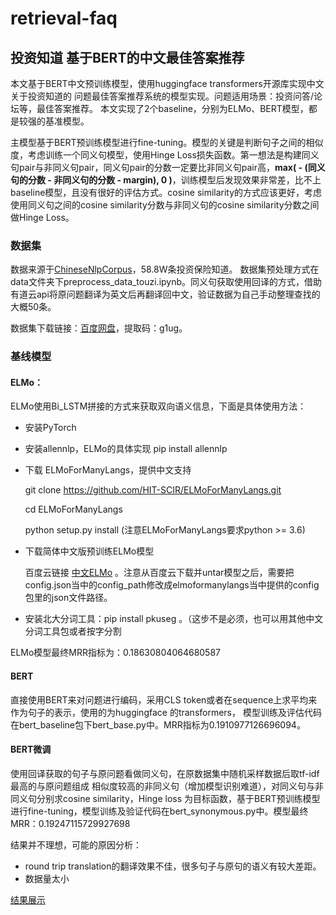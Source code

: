 # retrieval-faq

## 投资知道 基于BERT的中文最佳答案推荐

本文基于BERT中文预训练模型，使用huggingface transformers开源库实现中文关于投资知道的
问题最佳答案推荐系统的模型实现。问题适用场景：投资问答/论坛等，最佳答案推荐。
本文实现了2个baseline，分别为ELMo、BERT模型，都是较强的基准模型。

主模型基于BERT预训练模型进行fine-tuning。模型的关键是判断句子之间的相似度，考虑训练一个同义句模型，使用Hinge Loss损失函数。第一想法是构建同义句pair与非同义句pair，同义句pair的分数一定要比非同义句pair高，**max( - (同义句的分数 - 非同义句的分数 - margin), 0 )**，训练模型后发现效果非常差，比不上baseline模型，且没有很好的评估方式。cosine similarity的方式应该更好，考虑使用同义句之间的cosine similarity分数与非同义句的cosine similarity分数之间做Hinge Loss。



### 数据集

数据来源于<a href="https://github.com/SophonPlus/ChineseNlpCorpus" target="_blank">ChineseNlpCorpus</a>，58.8W条投资保险知道。
数据集预处理方式在data文件夹下preprocess_data_touzi.ipynb。同义句获取使用回译的方式，借助
有道云api将原问题翻译为英文后再翻译回中文，验证数据为自己手动整理查找的大概50条。

数据集下载链接：<a href="https://pan.baidu.com/s/1l3ttWMTdrp1sFBjjS-eVzw" target="_blank">百度网盘</a>，提取码：g1ug。


### 基线模型

#### ELMo：
ELMo使用Bi_LSTM拼接的方式来获取双向语义信息，下面是具体使用方法：

* 安装PyTorch

* 安装allennlp，ELMo的具体实现
pip install allennlp

* 下载 ELMoForManyLangs，提供中文支持

    git clone https://github.com/HIT-SCIR/ELMoForManyLangs.git
    
    cd ELMoForManyLangs
    
    python setup.py install (注意ELMoForManyLangs要求python >= 3.6)

* 下载简体中文版预训练ELMo模型

    百度云链接 <a href="https://pan.baidu.com/s/1RNKnj6hgL-2orQ7f38CauA?errno=0&errmsg=Auth%20Login%20Sucess&&bduss=&ssnerror=0&trace">中文ELMo</a>
    。注意从百度云下载并untar模型之后，需要把config.json当中的config_path修改成elmoformanylangs当中提供的config包里的json文件路径。

* 安装北大分词工具：pip install pkuseg 。（这步不是必须，也可以用其他中文分词工具包或者按字分割

ELMo模型最终MRR指标为：0.18630804064680587


#### BERT

直接使用BERT来对问题进行编码，采用CLS token或者在sequence上求平均来作为句子的表示，使用的为huggingface 的transformers，
模型训练及评估代码在bert_baseline包下bert_base.py中。MRR指标为0.1910977126696094。


#### BERT微调

使用回译获取的句子与原问题看做同义句，在原数据集中随机采样数据后取tf-idf最高的与原问题组成
相似度较高的非同义句（增加模型识别难道），对同义句与非同义句分别求cosine similarity，Hinge loss
为目标函数，基于BERT预训练模型进行fine-tuning，模型训练及验证代码在bert_synonymous.py中。模型最终MRR：0.19247115729927698

结果并不理想，可能的原因分析：

* round trip translation的翻译效果不佳，很多句子与原句的语义有较大差距。
* 数据量太小

<a href="https://github.com/BeHappyForMe/retrieval-faq/blob/master/image/faq_0.png">结果展示</a>